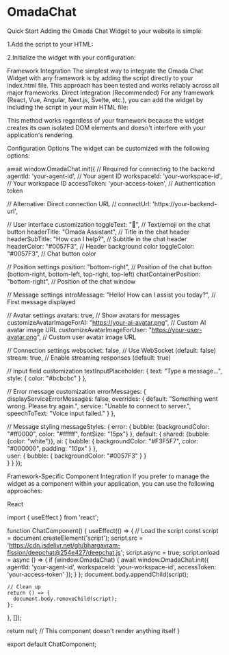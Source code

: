 # OmadaChat
Quick Start
Adding the Omada Chat Widget to your website is simple:

1.Add the script to your HTML:

<script src="https://cdn.jsdelivr.net/gh/bhargavram-fission/deepchat@254e427/deepchat.js"></script>

2.Initialize the widget with your configuration:

<script>
  document.addEventListener('DOMContentLoaded', async function() {
    if (window.OmadaChat) {
      const chat = await window.OmadaChat.init({
        // Your configuration here
        agentId: 'your-agent-id',
        workspaceId: 'your-workspace-id',
        accessToken: 'your-access-token'
      });
    }
  });
</script>

Framework Integration
The simplest way to integrate the Omada Chat Widget with any framework is by adding the script directly to your index.html file. This approach has been tested and works reliably across all major frameworks.
Direct Integration (Recommended)
For any framework (React, Vue, Angular, Next.js, Svelte, etc.), you can add the widget by including the script in your main HTML file:


<!-- In your index.html file -->
<!DOCTYPE html>
<html lang="en">
<head>
  <meta charset="UTF-8">
  <meta name="viewport" content="width=device-width, initial-scale=1.0">
  <title>Your App</title>
</head>
<body>
  <div id="root"></div>
  <!-- Your framework's root element -->
  
  <!-- Add the Omada Chat Widget script -->
  <script src="https://cdn.jsdelivr.net/gh/bhargavram-fission/deepchat@254e427/deepchat.js"></script>
  <script>
    document.addEventListener('DOMContentLoaded', async function() {
      if (window.OmadaChat) {
        const chat = await window.OmadaChat.init({
          agentId: 'your-agent-id',
          workspaceId: 'your-workspace-id',
          accessToken: 'your-access-token'
        });
      }
    });
  </script>
</body>
</html>

This method works regardless of your framework because the widget creates its own isolated DOM elements and doesn't interfere with your application's rendering.

Configuration Options
The widget can be customized with the following options:

await window.OmadaChat.init({
  // Required for connecting to the backend
  agentId: 'your-agent-id',           // Your agent ID
  workspaceId: 'your-workspace-id',   // Your workspace ID
  accessToken: 'your-access-token',    // Authentication token
  
  // Alternative: Direct connection URL
  // connectUrl: 'https://your-backend-url',
  
  // User interface customization
  toggleText: "💬",                    // Text/emoji on the chat button
  headerTitle: "Omada Assistant",      // Title in the chat header
  headerSubTitle: "How can I help?",   // Subtitle in the chat header
  headerColor: "#0057F3",              // Header background color
  toggleColor: "#0057F3",              // Chat button color
  
  // Position settings
  position: "bottom-right",            // Position of the chat button (bottom-right, bottom-left, top-right, top-left)
  chatContainerPosition: "bottom-right", // Position of the chat window
  
  // Message settings
  introMessage: "Hello! How can I assist you today?", // First message displayed
  
  // Avatar settings
  avatars: true,                       // Show avatars for messages
  customizeAvatarImageForAI: "https://your-ai-avatar.png", // Custom AI avatar image URL
  customizeAvatarImageForUser: "https://your-user-avatar.png", // Custom user avatar image URL
  
  // Connection settings
  websocket: false,                    // Use WebSocket (default: false)
  stream: true,                        // Enable streaming responses (default: true)
  
  // Input field customization
  textInputPlaceholder: {
    text: "Type a message...",
    style: { color: "#bcbcbc" }
  },
  
  // Error message customization
  errorMessages: {
    displayServiceErrorMessages: false,
    overrides: {
      default: "Something went wrong. Please try again.",
      service: "Unable to connect to server.",
      speechToText: "Voice input failed."
    }
  },
  
  // Message styling
  messageStyles: {
    error: {
      bubble: {backgroundColor: "#ff0000", color: "#ffffff", fontSize: "15px"}
    },
    default: {
      shared: {bubble: {color: "white"}},
      ai: { bubble: { backgroundColor: "#F3F5F7", color: "#000000", padding: "10px" } },  
      user: { bubble: { backgroundColor: "#0057F3" } }  
    }
  }
});

Framework-Specific Component Integration
If you prefer to manage the widget as a component within your application, you can use the following approaches:

React

import { useEffect } from 'react';

function ChatComponent() {
  useEffect(() => {
    // Load the script
    const script = document.createElement('script');
    script.src = 'https://cdn.jsdelivr.net/gh/bhargavram-fission/deepchat@254e427/deepchat.js';
    script.async = true;
    script.onload = async () => {
      if (window.OmadaChat) {
        await window.OmadaChat.init({
          agentId: 'your-agent-id',
          workspaceId: 'your-workspace-id',
          accessToken: 'your-access-token'
        });
      }
    };
    document.body.appendChild(script);

    // Clean up
    return () => {
      document.body.removeChild(script);
    };
  }, []);

  return null; // This component doesn't render anything itself
}

export default ChatComponent;
